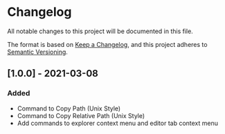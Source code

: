 # Changelog
All notable changes to this project will be documented in this file.

The format is based on [Keep a Changelog](https://keepachangelog.com/en/1.0.0/),
and this project adheres to [Semantic Versioning](https://semver.org/spec/v2.0.0.html).

## [1.0.0] - 2021-03-08
### Added
- Command to Copy Path (Unix Style)
- Command to Copy Relative Path (Unix Style)
- Add commands to explorer context menu and editor tab context menu
